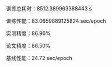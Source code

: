 训练总耗时：8512.389963388443 s

训练性能：83.0659889125824 sec/epoch

实测精度：86.96%

论文精度：86.50%

基线性能：24.72 sec/epoch

